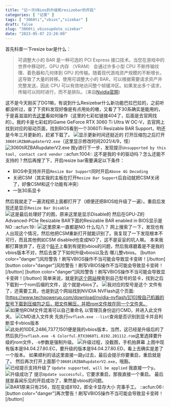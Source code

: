 ```yaml
---
title: "记一次VBios的升级和resizebar的开启"
categories: [ "记录" ]
tags: [ "3060ti","vbios","sizebar" ]
draft: false
slug: "3060ti_vbiosupdate_sizebar"
date: "2023-05-07 23:28:00"
---
```


首先科普一下resize bar是什么：

> 可调整大小的 BAR 是一种可选的 PCI Express 接口技术。当您在游戏中的世界中移动时，GPU 内存 （VRAM） 会通过许多小型 CPU 不断传输纹理、着色器和几何体到 GPU 的传输。随着现代游戏资产规模的不断增长，这导致了大量的转移。使用可调整大小的 BAR，可以根据需要请求资产并完整发送，因此 CPU 可以有效地访问整个帧缓冲区。如果发出多个请求，传输可以同时进行，而不是排队。（来自[Nvidia官网][1])

这不是今天刚买了DG1嘛，有说到什么Resizebar什么新功能巴拉巴拉的，之前听都没听过，查了下资料发现好像是有点用处的嗷，又看了下30系确实是能用的，于是喜滋滋的去[这里][2]看如何操作（这里的七彩虹链接404了，后面是去官网找的）。我的卡是七彩虹的iGame GeForce RTX 3060 Ti Ultra W OC-V，去官网上找到对应的驱动页面，找到BIOS看到一个3060Ti Resizable BAR Support，哟还是今年三月更新的，赶紧下载了。
![显示更新时间还挺近的][3]
打开压缩包之后打开`3060tiRZBARupdaterV2.exe`（这里显示修改时间2021/4/9，怪）
![3060tiRZBARupdaterV2.exe][4]
按y进行下一步，发现提示`Unsupported by this tool, contact card vendor` ::acfun:1004:: 这不是我的卡的驱动吗？怎么还能不支持的？然后再搜了下，开启resize bar需要满足以下条件：

 - BIOS中支持并开启`Resize Bar Support`同时开启`Above 4G Decoding`
 - 关闭CSM（其实我的主板在打开`Resize Bar Support`后自动就把CSM关闭了，好像CSM和这个功能有冲突）
 - 一张30系显卡

然后我就走了一遍流程把上面都打开了（顺便还把BIOS给升级了一遍）。重启后发现还是显示`Resize Bar Disable`
![这是最后处理好了的图，原来这里是显示Disable的][5]
然后在GPU-Z的Advanced-PCIe Resizable BAR下面的Resizable BAR enabled in BIOS显示是NO ::acfun:19:: 
![这里原来一直都是NO][6]
什么勾八？
网上搜索了一下，发现也有人出现这个情况，然后他把CSM重新打开就能识别了。我复现了一下发现根本不可行，而且其他例如CSM disabled也变成NO了，这不是妥妥的坑人嘛。
本来我都打算放弃了，在这个[贴子][7]上看到有提到vbios的问题，然后我琢磨着是不是我的vbios版本不对，然后去查了下如何升级vbios以及去 哪儿整vbios。
[button color="danger"]风险警告！刷写VBIOS操作不当可能会导致显卡变砖！[/button]
[button color="danger"]风险警告！刷写VBIOS操作不当可能会导致显卡变砖！[/button]
[button color="danger"]风险警告！刷写VBIOS操作不当可能会导致显卡变砖！[/button]
简单来说，就是到[这个网站][8]搜索到自己型号的显卡，找到之后下载到一个rom后缀的文件，这个就是vbios了。
![我对应的型号是这个][9]
文件有了，还需要工具，也是到这个网站找到NVIDIA NVFlash这个页面:[https://www.techpowerup.com/download/nvidia-nvflash/][10]按自己机器的型号下载到压缩包之后，把文件解压，并把rom文件放在同一个文件夹。
![如果怕ROM文件混淆可以自己重命名][11]
以管理员身份运行CMD，并进入此文件夹。
![CMD进入文件夹][12]
先执行`nvflash.exe --list`查询是否识别到显卡并且判断显卡vbios版本
![此处的10DE,2486,7377,1501便是我的vbios版本，当然，这已经是升级后的了][13]
然后执行`nvflash.exe -6 Colorful.RTX3060Ti.8192.201112.rom`这里选择要升级的rom文件，`-6`参数是强制升级。
![升级过程，没截图，手机拍屏幕][14]
上图中现有版本是94.04.27.80.EC，要升级的版本是94.04.27.80.ED，看上去确实是差了一个版本。
如果顺利的话这里直接一路y过去，最后会提示你要重启，重启就是了。
然后再次打开上面那个`3060tiRZBARupdaterV2.exe`，哦豁。
![已经提示支持升级了][15]
`Update supported, will be applied` 我直接一个y。
![升级成功了][16]
提示`Update successful`，它要求重启，那我直接一个重启。
最后就是喜闻乐见的开启成功了，果然是vbios的问题。
![BAR1原来只有256，现在变成8192，即全卡显存大小][17]
完事手工。 ::acfun:06:: 
[button color="danger"]再次警告！刷写VBIOS操作不当可能会导致显卡变砖！[/button]


  [1]: https://www.nvidia.com/en-us/geforce/news/geforce-rtx-30-series-resizable-bar-support/
  [2]: https://nvidia.custhelp.com/app/answers/detail/a_id/5165/~/nvidia-resizable-bar-firmware-update-tool
  [3]: https://img-tama-guru.oss-cn-hongkong.aliyuncs.com/2023/05/07/6457ba25bbd51.png
  [4]: https://img-tama-guru.oss-cn-hongkong.aliyuncs.com/2023/05/07/6457ba8cdc288.png
  [5]: https://img-tama-guru.oss-cn-hongkong.aliyuncs.com/2023/05/07/6457bc5cdc0f7.png
  [6]: https://img-tama-guru.oss-cn-hongkong.aliyuncs.com/2023/05/07/6457bcba7a168.png
  [7]: https://tieba.baidu.com/p/8092717058
  [8]: https://www.techpowerup.com/vgabios
  [9]: https://img-tama-guru.oss-cn-hongkong.aliyuncs.com/2023/05/07/6457be6670682.png
  [10]: https://www.techpowerup.com/download/nvidia-nvflash/
  [11]: https://img-tama-guru.oss-cn-hongkong.aliyuncs.com/2023/05/07/6457bf0d1451d.png
  [12]: https://img-tama-guru.oss-cn-hongkong.aliyuncs.com/2023/05/07/6457bf5d1318d.png
  [13]: https://img-tama-guru.oss-cn-hongkong.aliyuncs.com/2023/05/07/6457bfafd2aa7.png
  [14]: https://img-tama-guru.oss-cn-hongkong.aliyuncs.com/2023/05/07/6457c038e046c.png
  [15]: https://img-tama-guru.oss-cn-hongkong.aliyuncs.com/2023/05/07/6457c1b0845eb.png
  [16]: https://img-tama-guru.oss-cn-hongkong.aliyuncs.com/2023/05/07/6457c15f8e864.png
  [17]: https://img-tama-guru.oss-cn-hongkong.aliyuncs.com/2023/05/07/6457c23aed0ea.png